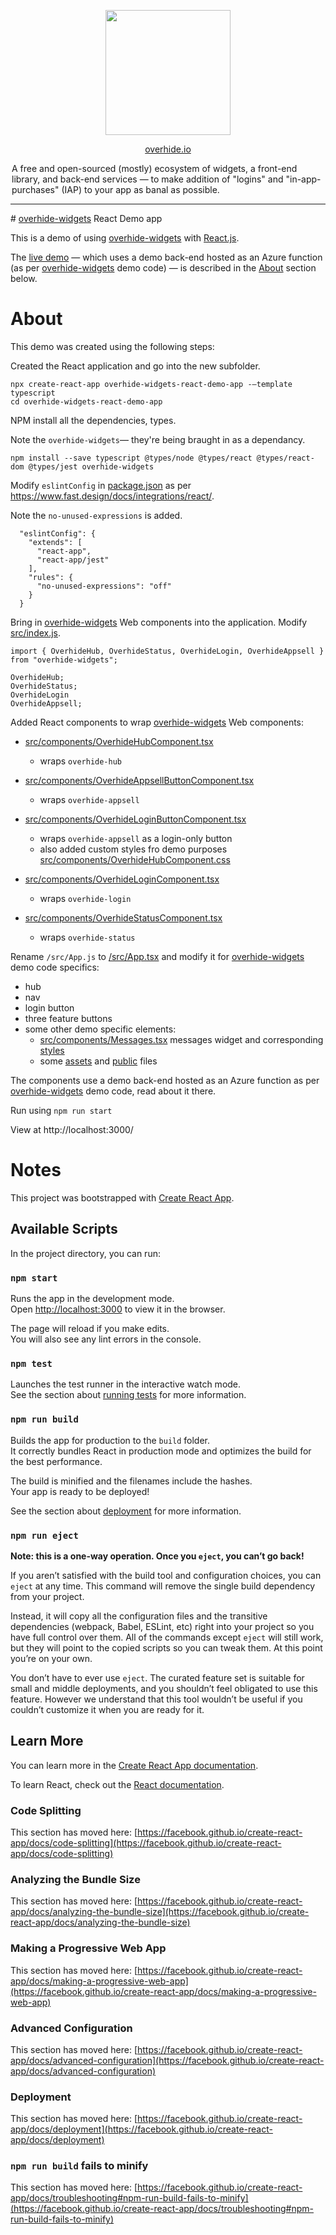 <p align="center"><a href="https://overhide.io"><img src="https://overhide.github.io/overhide-widgets/assets/logo.png" width="200px"/></a></p>

<p align="center"><a href="https://overhide.io">overhide.io</a></p><p style="width: 500px; margin: auto">A free and open-sourced (mostly) ecosystem of widgets, a front-end library, and back-end services &mdash; to make addition of "logins" and "in-app-purchases" (IAP) to your app as banal as possible.</p>

<hr/>

# [overhide-widgets](https://github.com/overhide/overhide-widgets) React Demo app



This is a demo of using [overhide-widgets](https://github.com/overhide/overhide-widgets) with  [React.js](https://reactjs.org/).

The [live demo](https://overhide.github.io/overhide-widgets-react-demo-app/build/index.html) &mdash; which uses a demo back-end hosted as an Azure function (as per  [overhide-widgets](https://github.com/overhide/overhide-widgets) demo code) &mdash; is described in the [About](#about) section below.



# About

This demo was created using the following steps: 



Created the React application and go into the new subfolder.

````
npx create-react-app overhide-widgets-react-demo-app -–template typescript
cd overhide-widgets-react-demo-app
````



NPM install all the dependencies, types.

Note the `overhide-widgets`&mdash; they're being braught in as a dependancy.

```
npm install --save typescript @types/node @types/react @types/react-dom @types/jest overhide-widgets
```



Modify `eslintConfig` in [package.json](./package.json) as per https://www.fast.design/docs/integrations/react/.

Note the `no-unused-expressions` is added.

```
  "eslintConfig": {
    "extends": [
      "react-app",
      "react-app/jest"
    ],
    "rules": {
      "no-unused-expressions": "off"
    }
  }
```



Bring in [overhide-widgets](https://github.com/overhide/overhide-widgets) Web components into the application.  Modify [src/index.js](src/index.js).

```
import { OverhideHub, OverhideStatus, OverhideLogin, OverhideAppsell } from "overhide-widgets";

OverhideHub;
OverhideStatus;
OverhideLogin
OverhideAppsell;
```



Added React components to wrap [overhide-widgets](https://github.com/overhide/overhide-widgets) Web components:

- [src/components/OverhideHubComponent.tsx](src/components/OverhideHubComponent.tsx)

  - wraps `overhide-hub`

- [src/components/OverhideAppsellButtonComponent.tsx](src/components/OverhideAppsellButtonComponent.tsx)

  - wraps `overhide-appsell`

- [src/components/OverhideLoginButtonComponent.tsx](src/components/OverhideLoginButtonComponent.tsx)

  - wraps `overhide-appsell` as a login-only button
  - also added custom styles fro demo purposes [src/components/OverhideHubComponent.css](src/components/OverhideHubComponent.css)

- [src/components/OverhideLoginComponent.tsx](src/components/OverhideLoginComponent.tsx)

  - wraps `overhide-login`

- [src/components/OverhideStatusComponent.tsx](src/components/OverhideStatusComponent.tsx)

  - wraps `overhide-status`

  

Rename `/src/App.js` to [/src/App.tsx](/src/App.tsx) and modify it for  [overhide-widgets](https://github.com/overhide/overhide-widgets) demo code specifics:

- hub
- nav
- login button
- three feature buttons
- some other demo specific elements:
  - [src/components/Messages.tsx](src/components/Messages.tsx) messages widget and corresponding [styles](src/components/Messages.css)
  - some [assets](src/assets) and [public](./public) files



The components use a demo back-end hosted as an Azure function as per  [overhide-widgets](https://github.com/overhide/overhide-widgets) demo code, read about it there.



Run using `npm run start`

View at http://localhost:3000/



# Notes

This project was bootstrapped with [Create React App](https://github.com/facebook/create-react-app).

## Available Scripts

In the project directory, you can run:

### `npm start`

Runs the app in the development mode.\
Open [http://localhost:3000](http://localhost:3000) to view it in the browser.

The page will reload if you make edits.\
You will also see any lint errors in the console.

### `npm test`

Launches the test runner in the interactive watch mode.\
See the section about [running tests](https://facebook.github.io/create-react-app/docs/running-tests) for more information.

### `npm run build`

Builds the app for production to the `build` folder.\
It correctly bundles React in production mode and optimizes the build for the best performance.

The build is minified and the filenames include the hashes.\
Your app is ready to be deployed!

See the section about [deployment](https://facebook.github.io/create-react-app/docs/deployment) for more information.

### `npm run eject`

**Note: this is a one-way operation. Once you `eject`, you can’t go back!**

If you aren’t satisfied with the build tool and configuration choices, you can `eject` at any time. This command will remove the single build dependency from your project.

Instead, it will copy all the configuration files and the transitive dependencies (webpack, Babel, ESLint, etc) right into your project so you have full control over them. All of the commands except `eject` will still work, but they will point to the copied scripts so you can tweak them. At this point you’re on your own.

You don’t have to ever use `eject`. The curated feature set is suitable for small and middle deployments, and you shouldn’t feel obligated to use this feature. However we understand that this tool wouldn’t be useful if you couldn’t customize it when you are ready for it.

## Learn More

You can learn more in the [Create React App documentation](https://facebook.github.io/create-react-app/docs/getting-started).

To learn React, check out the [React documentation](https://reactjs.org/).

### Code Splitting

This section has moved here: [https://facebook.github.io/create-react-app/docs/code-splitting](https://facebook.github.io/create-react-app/docs/code-splitting)

### Analyzing the Bundle Size

This section has moved here: [https://facebook.github.io/create-react-app/docs/analyzing-the-bundle-size](https://facebook.github.io/create-react-app/docs/analyzing-the-bundle-size)

### Making a Progressive Web App

This section has moved here: [https://facebook.github.io/create-react-app/docs/making-a-progressive-web-app](https://facebook.github.io/create-react-app/docs/making-a-progressive-web-app)

### Advanced Configuration

This section has moved here: [https://facebook.github.io/create-react-app/docs/advanced-configuration](https://facebook.github.io/create-react-app/docs/advanced-configuration)

### Deployment

This section has moved here: [https://facebook.github.io/create-react-app/docs/deployment](https://facebook.github.io/create-react-app/docs/deployment)

### `npm run build` fails to minify

This section has moved here: [https://facebook.github.io/create-react-app/docs/troubleshooting#npm-run-build-fails-to-minify](https://facebook.github.io/create-react-app/docs/troubleshooting#npm-run-build-fails-to-minify)